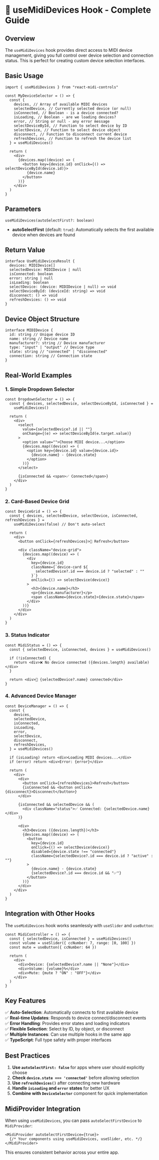# 🎹 useMidiDevices Hook - Complete Guide

## Overview

The `useMidiDevices` hook provides direct access to MIDI device management, giving you full control over device selection and connection status. This is perfect for creating custom device selection interfaces.

## Basic Usage

```tsx
import { useMidiDevices } from "react-midi-controls"

const MyDeviceSelector = () => {
  const {
    devices, // Array of available MIDI devices
    selectedDevice, // Currently selected device (or null)
    isConnected, // Boolean - is a device connected?
    isLoading, // Boolean - are we loading devices?
    error, // String or null - any error message
    selectDeviceById, // Function to select device by ID
    selectDevice, // Function to select device object
    disconnect, // Function to disconnect current device
    refreshDevices, // Function to refresh the device list
  } = useMidiDevices()

  return (
    <div>
      {devices.map((device) => (
        <button key={device.id} onClick={() => selectDeviceById(device.id)}>
          {device.name}
        </button>
      ))}
    </div>
  )
}
```

## Parameters

```tsx
useMidiDevices(autoSelectFirst?: boolean)
```

- **autoSelectFirst** (default: `true`): Automatically selects the first available device when devices are found

## Return Value

```tsx
interface UseMidiDevicesResult {
  devices: MIDIDevice[]
  selectedDevice: MIDIDevice | null
  isConnected: boolean
  error: string | null
  isLoading: boolean
  selectDevice: (device: MIDIDevice | null) => void
  selectDeviceById: (deviceId: string) => void
  disconnect: () => void
  refreshDevices: () => void
}
```

## Device Object Structure

```tsx
interface MIDIDevice {
  id: string // Unique device ID
  name: string // Device name
  manufacturer?: string // Device manufacturer
  type: "input" | "output" // Device type
  state: string // "connected" | "disconnected"
  connection: string // Connection state
}
```

## Real-World Examples

### 1. Simple Dropdown Selector

```tsx
const DropdownSelector = () => {
  const { devices, selectedDevice, selectDeviceById, isConnected } =
    useMidiDevices()

  return (
    <div>
      <select
        value={selectedDevice?.id || ""}
        onChange={(e) => selectDeviceById(e.target.value)}
      >
        <option value="">Choose MIDI device...</option>
        {devices.map((device) => (
          <option key={device.id} value={device.id}>
            {device.name} - {device.state}
          </option>
        ))}
      </select>

      {isConnected && <span>✅ Connected</span>}
    </div>
  )
}
```

### 2. Card-Based Device Grid

```tsx
const DeviceGrid = () => {
  const { devices, selectedDevice, selectDevice, isConnected, refreshDevices } =
    useMidiDevices(false) // Don't auto-select

  return (
    <div>
      <button onClick={refreshDevices}>🔄 Refresh</button>

      <div className="device-grid">
        {devices.map((device) => (
          <div
            key={device.id}
            className={`device-card ${
              selectedDevice?.id === device.id ? "selected" : ""
            }`}
            onClick={() => selectDevice(device)}
          >
            <h3>{device.name}</h3>
            <p>{device.manufacturer}</p>
            <span className={device.state}>{device.state}</span>
          </div>
        ))}
      </div>
    </div>
  )
}
```

### 3. Status Indicator

```tsx
const MidiStatus = () => {
  const { selectedDevice, isConnected, devices } = useMidiDevices()

  if (!isConnected) {
    return <div>❌ No device connected ({devices.length} available)</div>
  }

  return <div>🎹 {selectedDevice?.name} connected</div>
}
```

### 4. Advanced Device Manager

```tsx
const DeviceManager = () => {
  const {
    devices,
    selectedDevice,
    isConnected,
    isLoading,
    error,
    selectDevice,
    disconnect,
    refreshDevices,
  } = useMidiDevices()

  if (isLoading) return <div>Loading MIDI devices...</div>
  if (error) return <div>Error: {error}</div>

  return (
    <div>
      <div>
        <button onClick={refreshDevices}>Refresh</button>
        {isConnected && <button onClick={disconnect}>Disconnect</button>}
      </div>

      {isConnected && selectedDevice && (
        <div className="status">✅ Connected: {selectedDevice.name}</div>
      )}

      <div>
        <h3>Devices ({devices.length})</h3>
        {devices.map((device) => (
          <button
            key={device.id}
            onClick={() => selectDevice(device)}
            disabled={device.state !== "connected"}
            className={selectedDevice?.id === device.id ? "active" : ""}
          >
            {device.name} - {device.state}
            {selectedDevice?.id === device.id && "✅"}
          </button>
        ))}
      </div>
    </div>
  )
}
```

## Integration with Other Hooks

The `useMidiDevices` hook works seamlessly with `useSlider` and `useButton`:

```tsx
const MidiController = () => {
  const { selectedDevice, isConnected } = useMidiDevices()
  const volume = useSlider({ ccNumber: 7, range: [0, 100] })
  const mute = useButton({ ccNumber: 64 })

  return (
    <div>
      <div>Device: {selectedDevice?.name || "None"}</div>
      <div>Volume: {volume}%</div>
      <div>Mute: {mute ? "ON" : "OFF"}</div>
    </div>
  )
}
```

## Key Features

✅ **Auto-Selection**: Automatically connects to first available device  
✅ **Real-time Updates**: Responds to device connect/disconnect events  
✅ **Error Handling**: Provides error states and loading indicators  
✅ **Flexible Selection**: Select by ID, by object, or disconnect  
✅ **Multiple Instances**: Can use multiple hooks in the same app  
✅ **TypeScript**: Full type safety with proper interfaces

## Best Practices

1. **Use `autoSelectFirst: false`** for apps where user should explicitly choose
2. **Check `device.state === 'connected'`** before allowing selection
3. **Use `refreshDevices()`** after connecting new hardware
4. **Handle `isLoading` and `error` states** for better UX
5. **Combine with `DeviceSelector`** component for quick implementation

## MidiProvider Integration

When using `useMidiDevices`, you can pass `autoSelectFirstDevice` to `MidiProvider`:

```tsx
<MidiProvider autoSelectFirstDevice={true}>
  {/* Your components using useMidiDevices, useSlider, etc. */}
</MidiProvider>
```

This ensures consistent behavior across your entire app.
